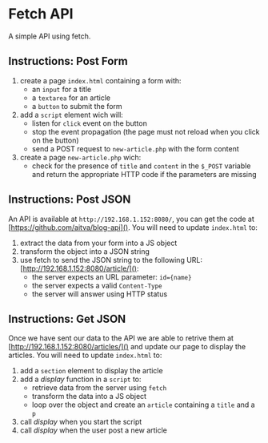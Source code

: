 # Fetch API
A simple API using fetch.

## Instructions: Post Form

1. create a page `index.html` containing a form with:
    - an `input` for a title
    - a `textarea` for an article
    - a `button` to submit the form
2. add a `script` element wich will:
    - listen for `click` event on the button
    - stop the event propagation (the page must not reload when you click on the button)
    - send a POST request to `new-article.php` with the form content
3. create a page `new-article.php` wich:
    - check for the presence of `title` and `content` in the `$_POST` variable and return the appropriate HTTP code if the parameters are missing

## Instructions: Post JSON

An API is available at `http://192.168.1.152:8080/`, you can get the code at [https://github.com/aitva/blog-api](). You will need to update `index.html` to:

1. extract the data from your form into a JS object
2. transform the object into a JSON string
3. use fetch to send the JSON string to the following URL: [http://192.168.1.152:8080/article/]():
    - the server expects an URL parameter: `id={name}`
    - the server expects a valid `Content-Type`
    - the server will answer using HTTP status

## Instructions: Get JSON

Once we have sent our data to the API we are able to retrive them at [http://192.168.1.152:8080/articles/]()
and update our page to display the articles. You will need to update `index.html` to:

1. add a `section` element to display the article
2. add a _display_ function in a `script` to:
    - retrieve data from the server using `fetch`
    - transform the data into a JS object
    - loop over the object and create an `article` containing a `title` and a `p`
3. call _display_ when you start the script
4. call _display_ when the user post a new article